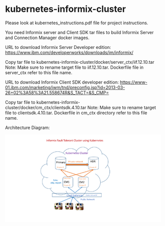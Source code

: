 # kubernetes-informix-cluster

Please look at kubernetes_instructions.pdf file for project instructions.

You need Informix server and Client SDK tar files to build Informix Server and Connection Manager docker images.

URL to download Informix Server Developer edition:
https://www.ibm.com/developerworks/downloads/im/informix/

Copy tar file to kubernetes-informix-cluster/docker/server_ctx/iif.12.10.tar
Note: Make sure to rename target file to iif.12.10.tar. Dockerfile file in server_ctx refer to this file name.

URL to download Informix Client SDK  developer edition:
https://www-01.ibm.com/marketing/iwm/tnd/preconfig.jsp?id=2013-03-26+02%3A58%3A21.558674R&S_TACT=&S_CMP=

Copy tar file to kubernetes-informix-cluster/docker/cm_ctx/clientsdk.4.10.tar
Note: Make sure to rename target file to clientsdk.4.10.tar.  Dockerfile in cm_ctx directory refer to this file name.



Architecture Diagram:

![alt text](informix_cluster.png "Architecture Diagram")
